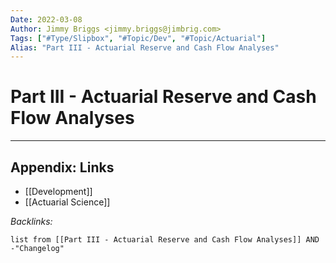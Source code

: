 ```yaml
---
Date: 2022-03-08
Author: Jimmy Briggs <jimmy.briggs@jimbrig.com>
Tags: ["#Type/Slipbox", "#Topic/Dev", "#Topic/Actuarial"]
Alias: "Part III - Actuarial Reserve and Cash Flow Analyses"
---
```


# Part III - Actuarial Reserve and Cash Flow Analyses



***

## Appendix: Links

- [[Development]]
- [[Actuarial Science]]


*Backlinks:*

```dataview
list from [[Part III - Actuarial Reserve and Cash Flow Analyses]] AND -"Changelog"
```